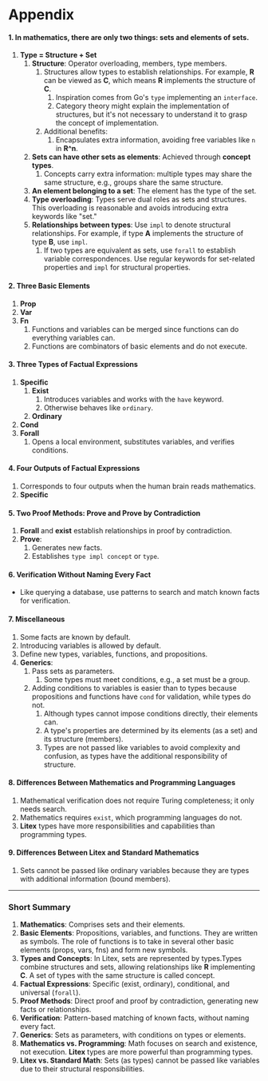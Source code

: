 # Appendix

#### 1. In mathematics, there are only two things: sets and elements of sets.
1. **Type = Structure + Set**
   1. **Structure**: Operator overloading, members, type members.
      1. Structures allow types to establish relationships. For example, **R** can be viewed as **C**, which means **R** implements the structure of **C**.
         1. Inspiration comes from Go's `type` implementing an `interface`.
         2. Category theory might explain the implementation of structures, but it's not necessary to understand it to grasp the concept of implementation.
      2. Additional benefits:
         1. Encapsulates extra information, avoiding free variables like `n` in **R^n**.
   2. **Sets can have other sets as elements**: Achieved through **concept types**.
      1. Concepts carry extra information: multiple types may share the same structure, e.g., groups share the same structure.
   3. **An element belonging to a set**: The element has the type of the set.
   4. **Type overloading**: Types serve dual roles as sets and structures. This overloading is reasonable and avoids introducing extra keywords like "set."
   5. **Relationships between types**: Use `impl` to denote structural relationships. For example, if type **A** implements the structure of type **B**, use `impl`.
      1. If two types are equivalent as sets, use `forall` to establish variable correspondences. Use regular keywords for set-related properties and `impl` for structural properties.

#### 2. Three Basic Elements
1. **Prop**
2. **Var**
3. **Fn**
   1. Functions and variables can be merged since functions can do everything variables can.
   2. Functions are combinators of basic elements and do not execute.

#### 3. Three Types of Factual Expressions
1. **Specific**
   1. **Exist**
      1. Introduces variables and works with the `have` keyword.
      2. Otherwise behaves like `ordinary`.
   2. **Ordinary**
2. **Cond**
3. **Forall**
   1. Opens a local environment, substitutes variables, and verifies conditions.

#### 4. Four Outputs of Factual Expressions
1. Corresponds to four outputs when the human brain reads mathematics.
2. **Specific**

#### 5. Two Proof Methods: Prove and Prove by Contradiction
1. **Forall** and **exist** establish relationships in proof by contradiction.
2. **Prove**:
   1. Generates new facts.
   2. Establishes `type impl concept` or `type`.

#### 6. Verification Without Naming Every Fact
- Like querying a database, use patterns to search and match known facts for verification.

#### 7. Miscellaneous
1. Some facts are known by default.
2. Introducing variables is allowed by default.
3. Define new types, variables, functions, and propositions.
4. **Generics**:
   1. Pass sets as parameters.
      1. Some types must meet conditions, e.g., a set must be a group.
   2. Adding conditions to variables is easier than to types because propositions and functions have `cond` for validation, while types do not.
      1. Although types cannot impose conditions directly, their elements can.
      2. A type's properties are determined by its elements (as a set) and its structure (members).
      3. Types are not passed like variables to avoid complexity and confusion, as types have the additional responsibility of structure.

#### 8. Differences Between Mathematics and Programming Languages
1. Mathematical verification does not require Turing completeness; it only needs search.
2. Mathematics requires `exist`, which programming languages do not.
3. **Litex** types have more responsibilities and capabilities than programming types.

#### 9. Differences Between Litex and Standard Mathematics
1. Sets cannot be passed like ordinary variables because they are types with additional information (bound members).

---

### Short Summary

1. **Mathematics**: Comprises sets and their elements. 
2. **Basic Elements**: Propositions, variables, and functions. They are written as symbols. The role of functions is to take in several other basic elements (props, vars, fns) and form new symbols.
3. **Types and Concepts**: In Litex, sets are represented by types.Types combine structures and sets, allowing relationships like **R** implementing **C**. A set of types with the same structure is called concept.
4. **Factual Expressions**: Specific (exist, ordinary), conditional, and universal (`forall`).
5. **Proof Methods**: Direct proof and proof by contradiction, generating new facts or relationships.
6. **Verification**: Pattern-based matching of known facts, without naming every fact.
7. **Generics**: Sets as parameters, with conditions on types or elements.
8. **Mathematics vs. Programming**: Math focuses on search and existence, not execution. **Litex** types are more powerful than programming types.
9. **Litex vs. Standard Math**: Sets (as types) cannot be passed like variables due to their structural responsibilities.